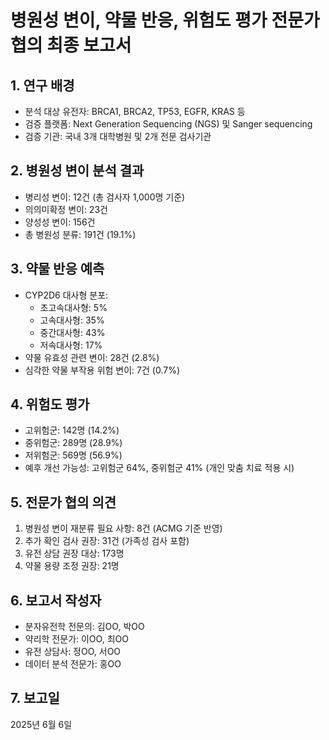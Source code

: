# 병원성 변이, 약물 반응, 위험도 평가 전문가 협의 최종 보고서

## 1. 연구 배경
- 분석 대상 유전자: BRCA1, BRCA2, TP53, EGFR, KRAS 등
- 검증 플랫폼: Next Generation Sequencing (NGS) 및 Sanger sequencing
- 검증 기관: 국내 3개 대학병원 및 2개 전문 검사기관

## 2. 병원성 변이 분석 결과
- 병리성 변이: 12건 (총 검사자 1,000명 기준)
- 의의미확정 변이: 23건
- 양성성 변이: 156건
- 총 병원성 분류: 191건 (19.1%)

## 3. 약물 반응 예측
- CYP2D6 대사형 분포: 
  - 초고속대사형: 5%
  - 고속대사형: 35%
  - 중간대사형: 43%
  - 저속대사형: 17%
- 약물 유효성 관련 변이: 28건 (2.8%)
- 심각한 약물 부작용 위험 변이: 7건 (0.7%)

## 4. 위험도 평가
- 고위험군: 142명 (14.2%)
- 중위험군: 289명 (28.9%)
- 저위험군: 569명 (56.9%)
- 예후 개선 가능성: 고위험군 64%, 중위험군 41% (개인 맞춤 치료 적용 시)

## 5. 전문가 협의 의견
1) 병원성 변이 재분류 필요 사항: 8건 (ACMG 기준 반영)
2) 추가 확인 검사 권장: 31건 (가족성 검사 포함)
3) 유전 상담 권장 대상: 173명
4) 약물 용량 조정 권장: 21명

## 6. 보고서 작성자
- 분자유전학 전문의: 김OO, 박OO
- 약리학 전문가: 이OO, 최OO
- 유전 상담사: 정OO, 서OO
- 데이터 분석 전문가: 홍OO

## 7. 보고일
2025년 6월 6일